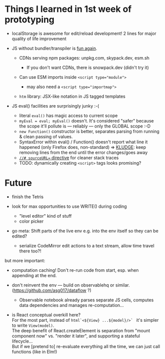 # Things I learned in 1st week of prototyping

* localStorage is awesome for edit/reload development!
  2 lines for major quality of life improvement

* JS without bundler/transpiler is [fun again][1].
  - CDNs serving npm packages: unpkg.com, skypack.dev, esm.sh
    - If you don't want CDNs, there is snowpack.dev (didn't try it)

  - Can use ESM imports inside `<script type="module">`
    - may also need a `<script type="importmap">`

  - `htm` library: JSX-like notation in JS tagged templates

* JS eval() facilities are surprisingly junky :-(
  - literal `eval()` has magic access to current scope
  - `myEval = eval; myEval()` doesn't.
    It's considered "safer" because the scope it'll 
    pollute is — reliably — only the GLOBAL scope :-D
  - `new Function()` constructor is better, separates
    parsing from running & clean passing of values.
  - SyntaxError within eval() / Function() doesn't report
    what line it happened (only Firefox does, non-standard)
    => [KLUDGE][2]: keep removing lines from the end until the error changes/goes away
  - [`//# sourceURL=` directive][3] for cleaner stack traces
  - TODO: dynamically creating `<script>` tags looks promising?

[1]: https://dev.to/ekeijl/no-build-todo-app-using-htm-preact-209p
[2]: https://stackoverflow.com/a/76452154/239657
[3]: https://fitzgeraldnick.com/2014/12/05/name-eval-scripts.html


# Future

* finish the Tetris
* look for max opportunities to use WRITE() during coding
  - "level editor" kind of stuff
  - color picker

* go meta: Shift parts of the live env e.g. <DisplayResult> into the env itself so they can be edited?
  - serialize CodeMirror edit actions to a text stream, allow time travel there too?!

but more important:

* computation caching!  Don't re-run code from start, esp. when appending at the end.

* don't reinvent the env — build on observablehq or similar. (https://github.com/asg017/dataflow ?)
  - Observable notebook already parses separate JS cells, computes data dependencies and manages re-computation...

* is React conceptual overkill here?  
  For the most part, instead of ``html`<${View} ...${model}/>` `` it's simpler to write `View(model)`.  
  The deep benefit of React.createElement is separation from "mount component now" vs. "render it later",
  and supporting a stateful lifecycle...  
  But if we [pretend to] re-evaluate everything all the time, we can just call functions (like in Elm!)